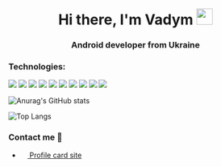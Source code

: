 <h1 align="center"> Hi there, I'm Vadym</a> 
<img src="https://github.com/blackcater/blackcater/raw/main/images/Hi.gif" height="32"/></h1>
<h3 align="center">Android developer from Ukraine</h3>

<h3 align="left">Technologies:</h3>

<img src="https://img.shields.io/badge/Kotlin-232324?style=for-the-badge&logo=kotlin&logoColor=7F52FF" /> <img src="https://img.shields.io/badge/Android-232324?style=for-the-badge&logo=android&logoColor=3DDC84" /> <img src="https://img.shields.io/badge/Git-232324?style=for-the-badge&logo=git&logoColor=F05032" /> <img src="https://img.shields.io/badge/GitHub-232324?style=for-the-badge&logo=github&logoColor=#F05032" /> <img src="https://img.shields.io/badge/SQLite-232324?style=for-the-badge&logo=sqlite&logoColor=003B57" /> <img src="https://img.shields.io/badge/MySQL-232324?style=for-the-badge&logo=mysql&logoColor=4479A1" /> <img src="https://img.shields.io/badge/PostgreSQL-232324?style=for-the-badge&logo=postgresql&logoColor=4169E1" /> <img src="https://img.shields.io/badge/Solid-232324?style=for-the-badge&logo=solid&logoColor=2C4F7C" /> <img src="https://img.shields.io/badge/Firebase-232324?style=for-the-badge&logo=firebase&logoColor=FFCA28" /> <img src="https://img.shields.io/badge/Agora-232324?style=for-the-badge&logo=agora&logoColor=099DFD" />

![Anurag's GitHub stats](https://github-readme-stats.vercel.app/api?username=sliderzxc&show_icons=true&theme=radical)

![Top Langs](https://github-readme-stats.vercel.app/api/top-langs/?username=sliderzxc&theme=radical&layout=compact&langs_count=10)


### Contact me 🔗

- <a href="https://sliderzxc.com"><img src="https://icon-library.com/images/website-icon-transparent/website-icon-transparent-26.jpg" width=14 height=14 /> Profile card site</a>
